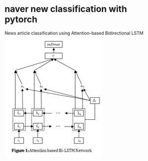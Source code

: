 # naver new classification with pytorch
 News article classification using Attention-based Bidirectional LSTM
 ![structure](./image/structure.tif)
